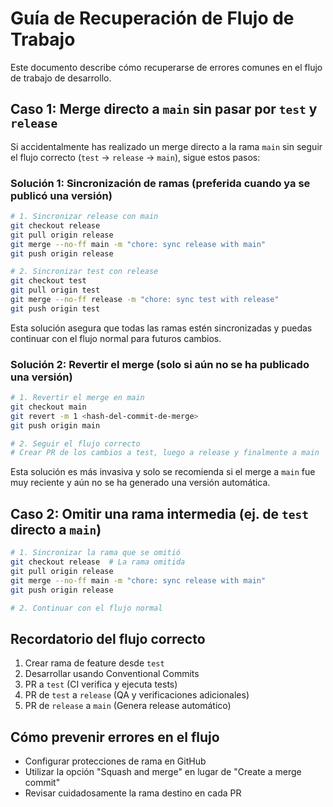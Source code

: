 # Guía de Recuperación de Flujo de Trabajo

Este documento describe cómo recuperarse de errores comunes en el flujo de trabajo de desarrollo.

## Caso 1: Merge directo a `main` sin pasar por `test` y `release`

Si accidentalmente has realizado un merge directo a la rama `main` sin seguir el flujo correcto (`test` → `release` → `main`), sigue estos pasos:

### Solución 1: Sincronización de ramas (preferida cuando ya se publicó una versión)

```bash
# 1. Sincronizar release con main
git checkout release
git pull origin release
git merge --no-ff main -m "chore: sync release with main"
git push origin release

# 2. Sincronizar test con release
git checkout test
git pull origin test
git merge --no-ff release -m "chore: sync test with release"
git push origin test
```

Esta solución asegura que todas las ramas estén sincronizadas y puedas continuar con el flujo normal para futuros cambios.

### Solución 2: Revertir el merge (solo si aún no se ha publicado una versión)

```bash
# 1. Revertir el merge en main
git checkout main
git revert -m 1 <hash-del-commit-de-merge>
git push origin main

# 2. Seguir el flujo correcto
# Crear PR de los cambios a test, luego a release y finalmente a main
```

Esta solución es más invasiva y solo se recomienda si el merge a `main` fue muy reciente y aún no se ha generado una versión automática.

## Caso 2: Omitir una rama intermedia (ej. de `test` directo a `main`)

```bash
# 1. Sincronizar la rama que se omitió
git checkout release  # La rama omitida
git pull origin release
git merge --no-ff main -m "chore: sync release with main"
git push origin release

# 2. Continuar con el flujo normal
```

## Recordatorio del flujo correcto

1. Crear rama de feature desde `test`
2. Desarrollar usando Conventional Commits
3. PR a `test` (CI verifica y ejecuta tests)
4. PR de `test` a `release` (QA y verificaciones adicionales)
5. PR de `release` a `main` (Genera release automático)

## Cómo prevenir errores en el flujo

- Configurar protecciones de rama en GitHub
- Utilizar la opción "Squash and merge" en lugar de "Create a merge commit"
- Revisar cuidadosamente la rama destino en cada PR
